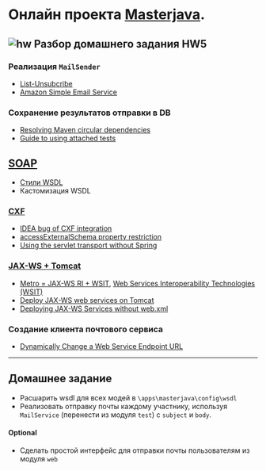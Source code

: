 # Онлайн проекта  <a href="https://github.com/JavaWebinar/masterjava">Masterjava</a>.

## ![hw](https://cloud.githubusercontent.com/assets/13649199/13672719/09593080-e6e7-11e5-81d1-5cb629c438ca.png) Разбор домашнего задания HW5

### Реализация `MailSender`
- <a href="https://yandex.ru/blog/company/66296">List-Unsubcribe</a>
- <a href="https://aws.amazon.com/ru/ses/">Amazon Simple Email Service</a>

### Сохранение результатов отправки в DB
- <a href="http://stackoverflow.com/a/25322753/548473">Resolving Maven circular dependencies</a>
- <a href="http://maven.apache.org/guides/mini/guide-attached-tests.html">Guide to using attached tests</a>


## <a href="https://ru.wikipedia.org/wiki/SOAP">SOAP</a>
- <a href="http://www.ibm.com/developerworks/webservices/library/ws-whichwsdl/">Стили WSDL</a>
- Кастомизация WSDL

### <a href="https://en.wikipedia.org/wiki/Apache_CXF">CXF</a>
- <a href="https://youtrack.jetbrains.com/issue/IDEA-149473">IDEA bug of CXF integration</a>
- <a href="http://stackoverflow.com/a/23012746/548473">accessExternalSchema property restriction</a>
- <a href="http://cxf.apache.org/docs/servlet-transport.html#ServletTransport-UsingtheservlettransportwithoutSpring">Using the servlet transport without Spring</a>

### <a href="https://www.mkyong.com/tutorials/jax-ws-tutorials/">JAX-WS + Tomcat</a> 
- <a href="http://stackoverflow.com/a/16254037/548473">Metro = JAX-WS RI + WSIT</a>, <a href="https://wsit.java.net/">Web Services Interoperability Technologies (WSIT)</a>
- <a href="https://www.mkyong.com/webservices/jax-ws/deploy-jax-ws-web-services-on-tomcat/">Deploy JAX-WS web services on Tomcat</a>
- <a href="http://ics.upjs.sk/~novotnyr/blog/2068/deploying-jax-ws-services-on-java-7-and-tomcat-7">Deploying JAX-WS Services without web.xml</a>

### Создание клиента почтового сервиса

- <a href="http://stackoverflow.com/questions/5158537/jaxws-how-to-change-the-endpoint-address">Dynamically Change a Web Service Endpoint URL</a>

----------------

## Домашнее задание
- Расшарить wsdl для всех модей в `\apps\masterjava\config\wsdl`   
- Реализовать отправку почты каждому участнику, используя `MailService` (перенести из модуля `test`) с `subject` и `body`.
 
#### Optional
- Сделать простой интерфейс для отправки почты пользователям из модуля `web`
